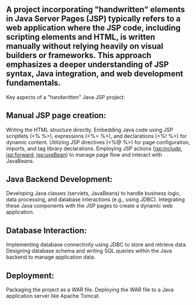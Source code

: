 ## A project incorporating "handwritten" elements in Java Server Pages (JSP) typically refers to a web application where the JSP code, including scripting elements and HTML, is written manually without relying heavily on visual builders or frameworks. This approach emphasizes a deeper understanding of JSP syntax, Java integration, and web development fundamentals.
Key aspects of a "handwritten" Java JSP project:
## Manual JSP page creation:
Writing the HTML structure directly.
Embedding Java code using JSP scriptlets (<% %>), expressions (<%= %>), and declarations (<%! %>) for dynamic content.
Utilizing JSP directives (<%@ %>) for page configuration, imports, and tag library declarations.
Employing JSP actions (<jsp:include>, <jsp:forward>, <jsp:useBean>) to manage page flow and interact with JavaBeans.
## Java Backend Development:
Developing Java classes (servlets, JavaBeans) to handle business logic, data processing, and database interactions (e.g., using JDBC).
Integrating these Java components with the JSP pages to create a dynamic web application.
## Database Interaction:
Implementing database connectivity using JDBC to store and retrieve data.
Designing database schema and writing SQL queries within the Java backend to manage application data.
## Deployment:
Packaging the project as a WAR file.
Deploying the WAR file to a Java application server like Apache Tomcat.
